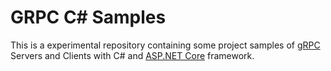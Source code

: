 # GRPC C# Samples

This is a experimental repository containing some project samples of [gRPC](https://grpc.io/) Servers and Clients with C# and [ASP.NET Core](https://github.com/dotnet/aspnetcore) framework.